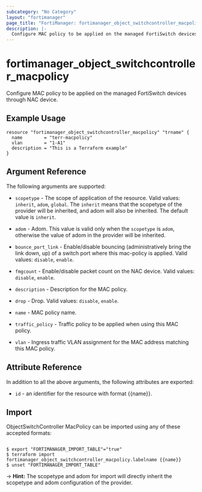 ```yaml
---
subcategory: "No Category"
layout: "fortimanager"
page_title: "FortiManager: fortimanager_object_switchcontroller_macpolicy"
description: |-
  Configure MAC policy to be applied on the managed FortiSwitch devices through NAC device.
---
```


# fortimanager_object_switchcontroller_macpolicy
Configure MAC policy to be applied on the managed FortiSwitch devices through NAC device.

## Example Usage

```hcl
resource "fortimanager_object_switchcontroller_macpolicy" "trname" {
  name        = "terr-macpolicy"
  vlan        = "1-A1"
  description = "This is a Terraform example"
}
```

## Argument Reference


The following arguments are supported:

* `scopetype` - The scope of application of the resource. Valid values: `inherit`, `adom`, `global`. The `inherit` means that the scopetype of the provider will be inherited, and adom will also be inherited. The default value is `inherit`.
* `adom` - Adom. This value is valid only when the `scopetype` is `adom`, otherwise the value of adom in the provider will be inherited.

* `bounce_port_link` - Enable/disable bouncing (administratively bring the link down, up) of a switch port where this mac-policy is applied. Valid values: `disable`, `enable`.

* `fmgcount` - Enable/disable packet count on the NAC device. Valid values: `disable`, `enable`.

* `description` - Description for the MAC policy.
* `drop` - Drop. Valid values: `disable`, `enable`.

* `name` - MAC policy name.
* `traffic_policy` - Traffic policy to be applied when using this MAC policy.
* `vlan` - Ingress traffic VLAN assignment for the MAC address matching this MAC policy.


## Attribute Reference

In addition to all the above arguments, the following attributes are exported:
* `id` - an identifier for the resource with format {{name}}.

## Import

ObjectSwitchController MacPolicy can be imported using any of these accepted formats:
```

$ export "FORTIMANAGER_IMPORT_TABLE"="true"
$ terraform import fortimanager_object_switchcontroller_macpolicy.labelname {{name}}
$ unset "FORTIMANAGER_IMPORT_TABLE"
```
-> **Hint:** The scopetype and adom for import will directly inherit the scopetype and adom configuration of the provider.
